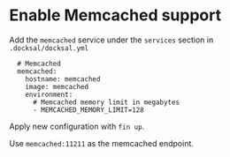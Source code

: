 # Enable Memcached support

Add the `memcached` service under the `services` section in `.docksal/docksal.yml`

```
  # Memcached
  memcached:
    hostname: memcached
    image: memcached
    environment:
      # Memcached memory limit in megabytes
      - MEMCACHED_MEMORY_LIMIT=128
```

Apply new configuration with `fin up`.

Use `memcached:11211` as the memcached endpoint.
